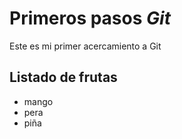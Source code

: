 # Primeros pasos _Git_

Este es mi primer acercamiento a Git


## Listado de frutas 

- mango
- pera
- piña

